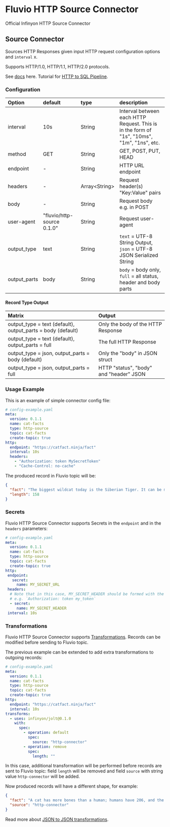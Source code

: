 # Fluvio HTTP Source Connector
Official Infinyon HTTP Source Connector

## Source Connector
Sources HTTP Responses given input HTTP request configuration options and `interval` x.

Supports HTTP/1.0, HTTP/1.1, HTTP/2.0 protocols.


See [docs](https://www.fluvio.io/connectors/inbound/http/) here.
Tutorial for [HTTP to SQL Pipeline](https://www.fluvio.io/docs/tutorials/data-pipeline/).

### Configuration
| Option       | default                    | type    | description                                                                                |
| :------------| :--------------------------| :-----  | :----------------------------------------------------------------------------------------- |
| interval     | 10s                        | String  | Interval between each HTTP Request. This is in the form of "1s", "10ms", "1m", "1ns", etc. |
| method       | GET                        | String  | GET, POST, PUT, HEAD                                                                       |
| endpoint     | -                          | String  | HTTP URL endpoint                                                                          |
| headers      | -                          | Array\<String\> | Request header(s) "Key:Value" pairs                                                  |
| body         | -                          | String  | Request body e.g. in POST                                                                  |
| user-agent   | "fluvio/http-source 0.1.0" | String  | Request user-agent                                                                         |
| output_type  | text                       | String  | `text` = UTF-8 String Output, `json` = UTF-8 JSON Serialized String                        |
| output_parts | body                       | String  | `body` = body only, `full` = all status, header and body parts                             |

#### Record Type Output
| Matrix                                                      | Output                                  |
| :---------------------------------------------------------- | :-------------------------------------- |
| output_type = text (default), output_parts = body (default) | Only the body of the HTTP Response      |
| output_type = text (default), output_parts = full           | The full HTTP Response                  |
| output_type = json, output_parts = body (default)           | Only the "body" in JSON struct          |
| output_type = json, output_parts = full                     | HTTP "status", "body" and "header" JSON |


### Usage Example

This is an example of simple connector config file:

```yaml
# config-example.yaml
meta:
  version: 0.1.1
  name: cat-facts
  type: http-source
  topic: cat-facts
  create-topic: true
http:
  endpoint: "https://catfact.ninja/fact"
  interval: 10s  
  headers:
    - "Authorization: token MySecretToken"
    - "Cache-Control: no-cache"
```

The produced record in Fluvio topic will be:
```json
{
  "fact": "The biggest wildcat today is the Siberian Tiger. It can be more than 12 feet (3.6 m) long (about the size of a small car) and weigh up to 700 pounds (317 kg).",
  "length": 158
}
```
### Secrets

Fluvio HTTP Source Connector supports Secrets in the `endpoint` and in the `headers` parameters:

```yaml
# config-example.yaml
meta:
  version: 0.1.1
  name: cat-facts
  type: http-source
  topic: cat-facts
  create-topic: true
http:
 endpoint: 
   secret:
     name: MY_SECRET_URL
 headers: 
  # Note that in this case, MY_SECRET_HEADER should be formed with the headers format
  # e.g. `Authorization: token my_token`
  - secret:
     name: MY_SECRET_HEADER
 interval: 10s
```


### Transformations
Fluvio HTTP Source Connector supports [Transformations](https://www.fluvio.io/docs/concepts/transformations-chain/). Records can be modified before sending to Fluvio topic.

The previous example can be extended to add extra transformations to outgoing records:
```yaml
# config-example.yaml
meta:
  version: 0.1.1
  name: cat-facts
  type: http-source
  topic: cat-facts
  create-topic: true
http:
  endpoint: "https://catfact.ninja/fact"
  interval: 10s
transforms:
  - uses: infinyon/jolt@0.1.0
    with:
      spec:
        - operation: default
          spec:
            source: "http-connector"
        - operation: remove
          spec:
            length: ""
```
In this case, additional transformation will be performed before records are sent to Fluvio topic: field `length` will be removed and
field `source` with string value `http-connector` will be added.

Now produced records will have a different shape, for example:
```json
{
  "fact": "A cat has more bones than a human; humans have 206, and the cat - 230.",
  "source": "http-connector"
}
```

Read more about [JSON to JSON transformations](https://www.fluvio.io/smartmodules/certified/jolt/).
